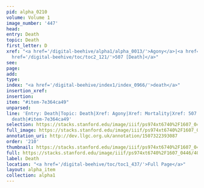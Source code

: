 ```yaml
---
pid: alpha_0210
volume: Volume 1
image_number: '447'
head: 
entry: Death
topic: Death
first_letter: D
xref: "<a href='/digital-beehive/alpha1/alpha_0013/'>Agony</a>|<a href='/digital-beehive/alpha3/alpha_0605/'>Mortality</a>|<a
  href='/digital-beehive/toc/toc2_121/'>507 [Death]</a>"
see: 
page: 
add: 
type: 
index: "<a href='/digital-beehive/index1/index_0966/'>death</a>"
insertion_xref: 
insertion: 
item: "#item-7e364ca49"
unparsed: 
line: 'Entry: Death|Topic: Death|Xref: Agony|Xref: Mortality|Xref: 507 [Death]|Index:
  death|#item-7e364ca49'
selection: https://stacks.stanford.edu/image/iiif/ps974xt6740%2F1607_0446/404,4444,3011,616/full/0/default.jpg
full_image: https://stacks.stanford.edu/image/iiif/ps974xt6740%2F1607_0446/full/full/0/default.jpg
annotation_uri: http://dev.llgc.org.uk/annotation/1507322393087
order: '210'
thumbnail: https://stacks.stanford.edu/image/iiif/ps974xt6740%2F1607_0446/404,4444,600,180/250,/0/default.jpg
full: https://stacks.stanford.edu/image/iiif/ps974xt6740%2F1607_0446/404,4444,3011,616/full/0/default.jpg
label: Death
location: "<a href='/digital-beehive/toc/toc1_437/'>Full Page</a>"
layout: alpha_item
collection: alpha1
---
```

